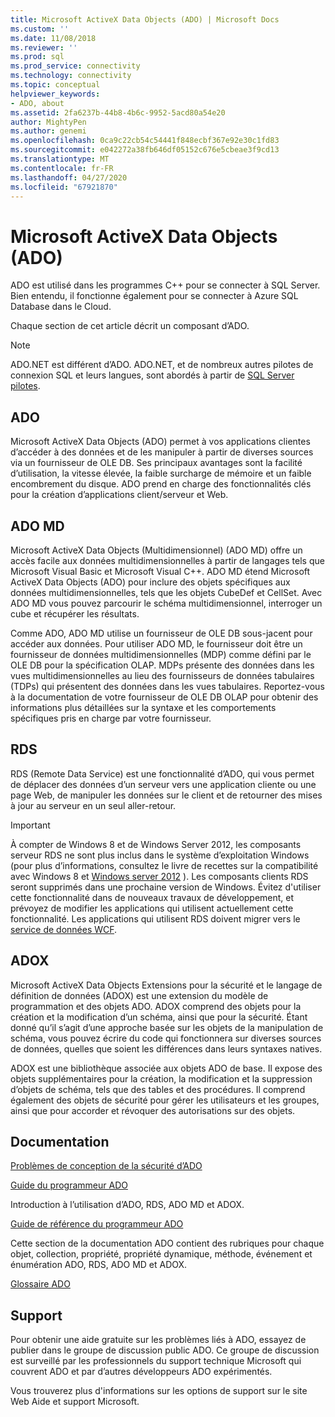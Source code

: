 ```yaml
---
title: Microsoft ActiveX Data Objects (ADO) | Microsoft Docs
ms.custom: ''
ms.date: 11/08/2018
ms.reviewer: ''
ms.prod: sql
ms.prod_service: connectivity
ms.technology: connectivity
ms.topic: conceptual
helpviewer_keywords:
- ADO, about
ms.assetid: 2fa6237b-44b8-4b6c-9952-5acd80a54e20
author: MightyPen
ms.author: genemi
ms.openlocfilehash: 0ca9c22cb54c54441f848ecbf367e92e30c1fd83
ms.sourcegitcommit: e042272a38fb646df05152c676e5cbeae3f9cd13
ms.translationtype: MT
ms.contentlocale: fr-FR
ms.lasthandoff: 04/27/2020
ms.locfileid: "67921870"
---
```

# <a name="microsoft-activex-data-objects-ado"></a>Microsoft ActiveX Data Objects (ADO)

ADO est utilisé dans les programmes C++ pour se connecter à SQL Server. Bien entendu, il fonctionne également pour se connecter à Azure SQL Database dans le Cloud.

Chaque section de cet article décrit un composant d’ADO.

> [!NOTE]
> ADO.NET est différent d’ADO. ADO.NET, et de nombreux autres pilotes de connexion SQL et leurs langues, sont abordés à partir de [SQL Server pilotes](../connect/sql-connection-libraries.md).

  
## <a name="ado"></a>ADO  
 Microsoft ActiveX Data Objects (ADO) permet à vos applications clientes d’accéder à des données et de les manipuler à partir de diverses sources via un fournisseur de OLE DB. Ses principaux avantages sont la facilité d’utilisation, la vitesse élevée, la faible surcharge de mémoire et un faible encombrement du disque. ADO prend en charge des fonctionnalités clés pour la création d’applications client/serveur et Web.  
  
## <a name="ado-md"></a>ADO MD  
 Microsoft ActiveX Data Objects (Multidimensionnel) (ADO MD) offre un accès facile aux données multidimensionnelles à partir de langages tels que Microsoft Visual Basic et Microsoft Visual C++. ADO MD étend Microsoft ActiveX Data Objects (ADO) pour inclure des objets spécifiques aux données multidimensionnelles, tels que les objets CubeDef et CellSet. Avec ADO MD vous pouvez parcourir le schéma multidimensionnel, interroger un cube et récupérer les résultats.  
  
 Comme ADO, ADO MD utilise un fournisseur de OLE DB sous-jacent pour accéder aux données. Pour utiliser ADO MD, le fournisseur doit être un fournisseur de données multidimensionnelles (MDP) comme défini par le OLE DB pour la spécification OLAP. MDPs présente des données dans les vues multidimensionnelles au lieu des fournisseurs de données tabulaires (TDPs) qui présentent des données dans les vues tabulaires. Reportez-vous à la documentation de votre fournisseur de OLE DB OLAP pour obtenir des informations plus détaillées sur la syntaxe et les comportements spécifiques pris en charge par votre fournisseur.  
  
## <a name="rds"></a>RDS  
 RDS (Remote Data Service) est une fonctionnalité d’ADO, qui vous permet de déplacer des données d’un serveur vers une application cliente ou une page Web, de manipuler les données sur le client et de retourner des mises à jour au serveur en un seul aller-retour.  
  
> [!IMPORTANT]
>  À compter de Windows 8 et de Windows Server 2012, les composants serveur RDS ne sont plus inclus dans le système d’exploitation Windows (pour plus d’informations, consultez le livre de recettes sur la compatibilité avec Windows 8 et [Windows server 2012](https://www.microsoft.com/download/details.aspx?id=27416) ). Les composants clients RDS seront supprimés dans une prochaine version de Windows. Évitez d'utiliser cette fonctionnalité dans de nouveaux travaux de développement, et prévoyez de modifier les applications qui utilisent actuellement cette fonctionnalité. Les applications qui utilisent RDS doivent migrer vers le [service de données WCF](https://go.microsoft.com/fwlink/?LinkId=199565).  
  
## <a name="adox"></a>ADOX  
 Microsoft ActiveX Data Objects Extensions pour la sécurité et le langage de définition de données (ADOX) est une extension du modèle de programmation et des objets ADO. ADOX comprend des objets pour la création et la modification d’un schéma, ainsi que pour la sécurité. Étant donné qu’il s’agit d’une approche basée sur les objets de la manipulation de schéma, vous pouvez écrire du code qui fonctionnera sur diverses sources de données, quelles que soient les différences dans leurs syntaxes natives.  
  
 ADOX est une bibliothèque associée aux objets ADO de base. Il expose des objets supplémentaires pour la création, la modification et la suppression d’objets de schéma, tels que des tables et des procédures. Il comprend également des objets de sécurité pour gérer les utilisateurs et les groupes, ainsi que pour accorder et révoquer des autorisations sur des objets.  
  
## <a name="documentation"></a>Documentation  
 [Problèmes de conception de la sécurité d’ADO](../ado/guide/ado-security-design-issues.md)  
  
 [Guide du programmeur ADO](../ado/guide/ado-programmer-s-guide.md)  
  
 Introduction à l’utilisation d’ADO, RDS, ADO MD et ADOX.  
  
 [Guide de référence du programmeur ADO](../ado/reference/ado-programmer-s-reference.md)  
  
 Cette section de la documentation ADO contient des rubriques pour chaque objet, collection, propriété, propriété dynamique, méthode, événement et énumération ADO, RDS, ADO MD et ADOX.  
  
 [Glossaire ADO](../ado/ado-glossary.md)  
  
## <a name="support"></a>Support  
 Pour obtenir une aide gratuite sur les problèmes liés à ADO, essayez de publier dans le groupe de discussion public ADO. Ce groupe de discussion est surveillé par les professionnels du support technique Microsoft qui couvrent ADO et par d’autres développeurs ADO expérimentés.  
  
 Vous trouverez plus d'informations sur les options de support sur le site Web Aide et support Microsoft.


